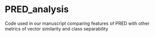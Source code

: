 # PRED_analysis
Code used in our manuscript comparing features of PRED with other metrics of vector similarity and class separability
